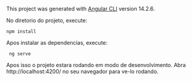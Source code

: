 This project was generated with [Angular CLI](https://github.com/angular/angular-cli) version 14.2.6.

No diretorio do projeto, execute:

    npm install
   
Apos instalar as dependencias, execute:
  
     ng serve

Apos isso o projeto estara rodando em modo de desenvolvimento.
Abra http://localhost:4200/ no seu navegador para ve-lo rodando.
